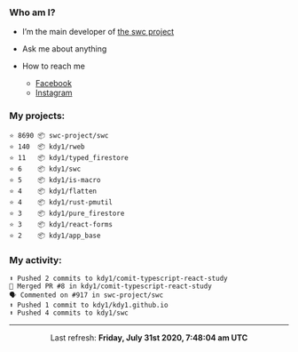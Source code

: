### Who am I?

- I’m the main developer of [the swc project](https://github.com/swc-project/swc)

- Ask me about anything

- How to reach me
  - [Facebook](https://www.facebook.com/profile.php?id=100024888122318)
  - [Instagram](https://www.instagram.com/kdy1123/)

### My projects:

```
⭐️ 8690 📦 swc-project/swc
⭐️ 140  📦 kdy1/rweb
⭐️ 11   📦 kdy1/typed_firestore
⭐️ 6    📦 kdy1/swc
⭐️ 5    📦 kdy1/is-macro
⭐️ 4    📦 kdy1/flatten
⭐️ 4    📦 kdy1/rust-pmutil
⭐️ 3    📦 kdy1/pure_firestore
⭐️ 3    📦 kdy1/react-forms
⭐️ 2    📦 kdy1/app_base
```

### My activity:

```
⬆️ Pushed 2 commits to kdy1/comit-typescript-react-study
🎉 Merged PR #8 in kdy1/comit-typescript-react-study
🗣 Commented on #917 in swc-project/swc
⬆️ Pushed 1 commit to kdy1/kdy1.github.io
⬆️ Pushed 4 commits to kdy1/swc
```

------------
<p align="center">Last refresh: <b>Friday, July 31st 2020, 7:48:04 am UTC</b></p>